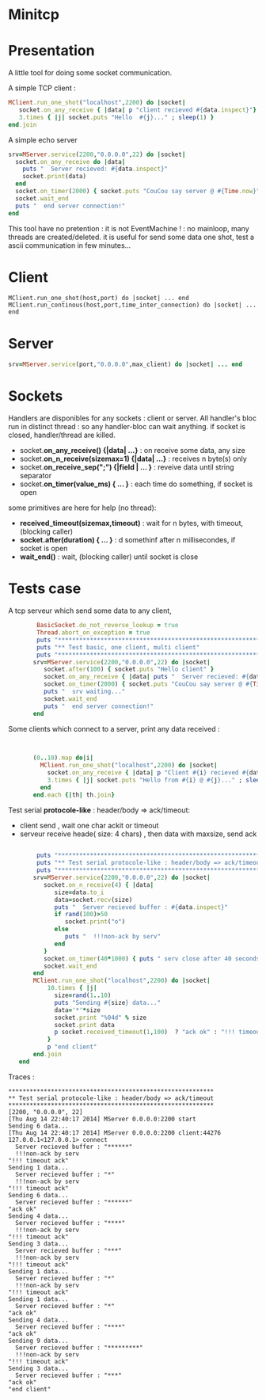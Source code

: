 Minitcp
===

Presentation
==

A little tool for doing some socket communication.

A simple TCP client :
```ruby
MClient.run_one_shot("localhost",2200) do |socket|
   socket.on_any_receive { |data| p "client recieved #{data.inspect}"}
   3.times { |j| socket.puts "Hello  #{j}..." ; sleep(1) }
end.join
```

A simple echo server
```ruby
srv=MServer.service(2200,"0.0.0.0",22) do |socket|
  socket.on_any_receive do |data| 
    puts "  Server recieved: #{data.inspect}" 
	socket.print(data)
  end
  socket.on_timer(2000) { socket.puts "CouCou say server @ #{Time.now}" rescue nil }
  socket.wait_end
  puts "  end server connection!"
end   
```

This tool have no pretention : it is not EventMachine ! : no mainloop, many threads are created/deleted.
it is useful for send some data one shot, test a ascii communication in few minutes...

Client
==

```
MClient.run_one_shot(host,port) do |socket| ... end
MClient.run_continous(host,port,time_inter_connection) do |socket| ... end
```

Server
==

```ruby
srv=MServer.service(port,"0.0.0.0",max_client) do |socket| ... end
```

Sockets
==

Handlers are disponibles for any sockets : client or server. 
All handler's bloc run in distinct thread : so any handler-bloc can wait anything.
if socket is closed, handler/thread are killed.
* socket.**on_any_receive() {|data| ...}**          : on receive some data, any size
* socket.**on_n_receive(sizemax=1) {|data| ...}**   : receives n byte(s) only
* socket.**on_receive_sep(";") {|field | ... }**    : reveive data until string separator
* socket.**on_timer(value_ms) { ... }**             : each time do something, if socket is open

some primitives are here for help (no thread):
* **received_timeout(sizemax,timeout)** : wait for n bytes, with timeout, (blocking caller)
* **socket.after(duration) { ... }**    : d somethinf after n millisecondes, if socket is open
* **wait_end()**                        : wait, (blocking caller) until socket is close


Tests case
==

A tcp serveur which send some data to any client,
```ruby
		BasicSocket.do_not_reverse_lookup = true
		Thread.abort_on_exception = true
		puts "**********************************************************"
		puts "** Test basic, one client, multi client"
		puts "**********************************************************"
	   srv=MServer.service(2200,"0.0.0.0",22) do |socket|
		  socket.after(100) { socket.puts "Hello client" }
		  socket.on_any_receive { |data| puts "  Server recieved: #{data.inspect}" }
		  socket.on_timer(2000) { socket.puts "CouCou say server @ #{Time.now}" rescue nil }
		  puts "  srv waiting..."
		  socket.wait_end
		  puts "  end server connection!"
	   end   
```

Some clients which connect to a server, print any data received :

```ruby
	   
	   
	   (0..10).map do|i|
		 MClient.run_one_shot("localhost",2200) do |socket|
		   socket.on_any_receive { |data| p "Client #{i} recieved #{data.inspect}" }
		   3.times { |j| socket.puts "Hello from #{i} @ #{j}..." ; sleep(0.1) }
		 end
	   end.each {|th| th.join}
```

Test serial **protocole-like** : header/body => ack/timeout:
* client send <length><data> , wait one char ackit or timeout
* serveur receive heade( size: 4 chars) , then data with maxsize, send ack


```ruby
   
		puts "**********************************************************"
		puts "** Test serial protocole-like : header/body => ack/timeout"
		puts "**********************************************************"
	   srv=MServer.service(2200,"0.0.0.0",22) do |socket|
		  socket.on_n_receive(4) { |data| 
			 size=data.to_i
			 data=socket.recv(size)
			 puts "  Server recieved buffer : #{data.inspect}"
			 if rand(100)>50
				socket.print("o") 
			 else 
				puts "  !!!non-ack by serv"
			 end
		  }
		  socket.on_timer(40*1000) { puts " serv close after 40 seconds"; socket.close }
		  socket.wait_end
	   end   
	   MClient.run_one_shot("localhost",2200) do |socket|
		   10.times { |j| 
			 size=rand(1..10)
			 puts "Sending #{size} data..."
			 data='*'*size
			 socket.print "%04d" % size
			 socket.print data 
			 p socket.received_timeout(1,100)  ? "ack ok" : "!!! timeout ack"
		   }
		   p "end client"
	   end.join
   end
```


Traces :
```
**********************************************************
** Test serial protocole-like : header/body => ack/timeout
**********************************************************
[2200, "0.0.0.0", 22]
[Thu Aug 14 22:40:17 2014] MServer 0.0.0.0:2200 start
Sending 6 data...
[Thu Aug 14 22:40:17 2014] MServer 0.0.0.0:2200 client:44276 127.0.0.1<127.0.0.1> connect
  Server recieved buffer : "******"
  !!!non-ack by serv
"!!! timeout ack"
Sending 1 data...
  Server recieved buffer : "*"
  !!!non-ack by serv
"!!! timeout ack"
Sending 6 data...
  Server recieved buffer : "******"
"ack ok"
Sending 4 data...
  Server recieved buffer : "****"
  !!!non-ack by serv
"!!! timeout ack"
Sending 3 data...
  Server recieved buffer : "***"
  !!!non-ack by serv
"!!! timeout ack"
Sending 1 data...
  Server recieved buffer : "*"
  !!!non-ack by serv
"!!! timeout ack"
Sending 1 data...
  Server recieved buffer : "*"
"ack ok"
Sending 4 data...
  Server recieved buffer : "****"
"ack ok"
Sending 9 data...
  Server recieved buffer : "*********"
  !!!non-ack by serv
"!!! timeout ack"
Sending 3 data...
  Server recieved buffer : "***"
"ack ok"
"end client"
```

